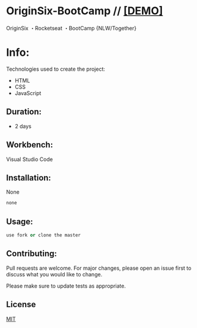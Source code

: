 # OriginSix-BootCamp // [[DEMO]](https://joao-alc.github.io/OriginSix-BootCamp/)
OriginSix ・Rocketseat ・BootCamp {NLW/Together}


# Info:

Technologies used to create the project:

- HTML
- CSS
- JavaScript

## Duration:

- 2 days

## Workbench:

Visual Studio Code

## Installation:

None

```bash
none
```

## Usage:

```python
use fork or clone the master
```

## Contributing:
Pull requests are welcome. For major changes, please open an issue first to discuss what you would like to change.

Please make sure to update tests as appropriate.

## License
[MIT](https://choosealicense.com/licenses/mit/)
